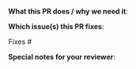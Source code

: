 <!--  Thanks for sending a pull request! Here are some tips for you:

1. If this is your first pull request, please read our contributor guidelines in the https://github.com/garden-io/garden/blob/main/CONTRIBUTING.md file.
2. Please label this pull request according to what type of issue you are addressing (see "What type of PR is this?" below)
3. Ensure you have added or run the appropriate tests for your PR.
4. If the PR is unfinished, add `WIP:` at the beginning of the title or use the GitHub Draft PR feature.
5. Please add at least two reviewers to the PR. Currently active maintainers are: @edvald, @thsig, @eysi09, @shumailxyz, @stefreak, @TimBeyer, @mkhq, and @vvagaytsev.
-->

**What this PR does / why we need it**:

**Which issue(s) this PR fixes**:

Fixes #

**Special notes for your reviewer**:
